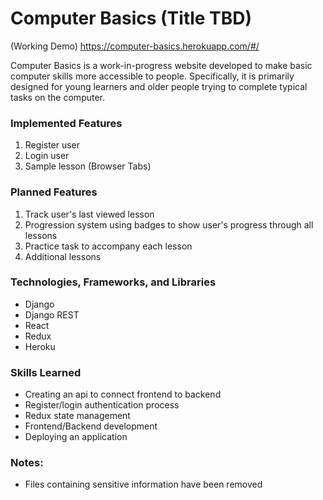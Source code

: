 # Computer Basics (Title TBD)

(Working Demo) https://computer-basics.herokuapp.com/#/

Computer Basics is a work-in-progress website developed to make basic computer skills more accessible to people. Specifically, it is primarily designed for young learners and older people trying to complete typical tasks on the computer.

### Implemented Features
1. Register user
2. Login user
3. Sample lesson (Browser Tabs)

### Planned Features
1. Track user's last viewed lesson
2. Progression system using badges to show user's progress through all lessons
3. Practice task to accompany each lesson
4. Additional lessons 

### Technologies, Frameworks, and Libraries
* Django
* Django REST
* React
* Redux
* Heroku

### Skills Learned
* Creating an api to connect frontend to backend
* Register/login authentication process
* Redux state management
* Frontend/Backend development
* Deploying an application

### Notes: 
* Files containing sensitive information have been removed